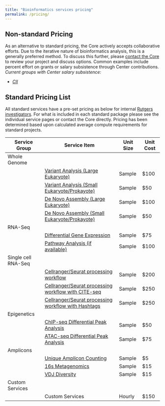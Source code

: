 ```yaml
---
title: "Bioinformatics services pricing"
permalink: /pricing/
---
```


## Non-standard Pricing
As an alternative to standard pricing, the Core actively accepts collaborative efforts. Due to the iterative nature of bioinformatics analysis, this is a generally preferred method. To discuss this further, please [contact the Core](/MaGIC/contact/) to review your project and discuss options. Common examples include percent effort on grants or salary subsistence through Center contributions. 
*Current groups with Center salary subsistence:*
 - *[CII](http://njms.rutgers.edu/research/CII/)*

## Standard Pricing List
All standard services have a pre-set pricing as below for internal [Rutgers investigators](https://www.rutgers.edu/). For what is included in each standard package please see the individual service pages or contact the Core directly. Pricing has been determined based upon calculated average compute requirements for standard projects. 

| Service Group | Service Item | Unit Size | Unit Cost | 
|-------|--------|---------|----------|
| Whole Genome |  |  |  |
|  | [Variant Analysis (Large Eukaryote)](/service_details/#variant-analysis) | Sample | $100 |
|  | [Variant Analysis (Small Eukaryote/Prokayote)](/service_details/#variant-analysis) | Sample | $50 |
|  | [De Novo Assembly (Large Eukaryote)](/service_details/#denovo-assembly) | Sample | $100 |
|  | [De Novo Assembly (Small Eukaryote/Prokayote)](/service_details/#denovo-assembly) | Sample | $50 |
| RNA-Seq |  |  |  |
|  | [Differential Gene Expression](/service_details/#differential-gene-expression) | Sample | $75 |
|  | [Pathway Analysis (if available)](/service_details/#pathway-analysis) | Sample | $100 |
| Single cell RNA-Seq |  |  |  |
|  | [Cellranger/Seurat processing workflow](/service_details/#single-cell-analysis) | Sample | $200 |
|  | [Cellranger/Seurat processing workflow with CITE-seq](/service_details/#single-cell-analysis) | Sample | $250 |
|  | [Cellranger/Seurat processing workflow with Hashtags](/service_details/#single-cell-analysis) | Sample | $250 |
| Epigenetics |  |  |  |
|  | [ChIP-seq Differential Peak Analysis](/service_details/#differential-peak-calling) | Sample | $50 |
|  | [ATAC-seq Differential Peak Analysis](/service_details/#differential-peak-calling) | Sample | $75 |
| Amplicons |  |  |  |
|  | [Unique Amplicon Counting](/service_details/#unique-amplicon-counting) | Sample | $5 |
|  | [16s Metagenomics](/service_details/#16s-metagenomics) | Sample | $15 |
|  | [VDJ Diversity](/service_details/#vdj-diversity) | Sample | $15 |
| Custom Services |  |  |  |
|  | Custom Services | Hourly | $150 |